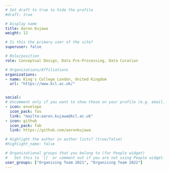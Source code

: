 ```yaml
---
# Set draft to true to hide the profile
#draft: true

# Display name
title: Aaron Kujawa
weight: 12

# Is this the primary user of the site?
superuser: false

# Role/position
role: Conceptual Design, Data Pre-Processing, Data Curation

# Organizations/Affiliations
organizations:
- name: King's College London, United Kingdom
  url: "https://www.kcl.ac.uk/"


social:
# Uncomment only if you want to show these on your profile (e.g. email)
- icon: envelope
  icon_pack: fas
  link: "mailto:aaron.kujawa@kcl.ac.uk"
- icon: github
  icon_pack: fab
  link: https://github.com/aaronkujawa

# Highlight the author in author lists? (true/false)
#highlight_name: false

# Organizational groups that you belong to (for People widget)
#   Set this to `[]` or comment out if you are not using People widget.
user_groups: ["Organising Team 2021", "Organising Team 2022"]
---
```



